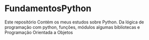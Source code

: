 # FundamentosPython
Este repositório Contém os meus estudos sobre Python. Da lógica de programação com python, funções, módulos algumas bibliotecas e  Programação Orientada a Objetos
